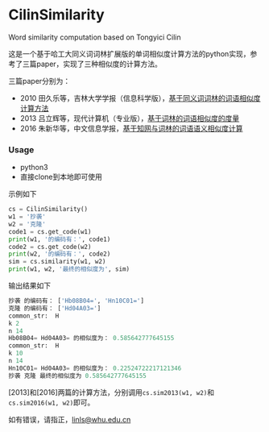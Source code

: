 # CilinSimilarity
Word similarity computation based on Tongyici Cilin

这是一个基于哈工大同义词词林扩展版的单词相似度计算方法的python实现，参考了三篇paper，实现了三种相似度的计算方法。

三篇paper分别为：

- 2010 田久乐等，吉林大学学报（信息科学版），[基于同义词词林的词语相似度计算方法](http://www.cnki.net/KCMS/detail/detail.aspx?QueryID=2&CurRec=1&recid=&filename=CCYD201006010&dbname=CJFD2010&dbcode=CJFQ&pr=&urlid=&yx=&v=MjUwNjl1Wm5GeTNuVkwzSkppN1Nhckc0SDlITXFZOUVaSVI4ZVgxTHV4WVM3RGgxVDNxVHJXTTFGckNVUkx5ZVo=)
- 2013 吕立辉等，现代计算机（专业版），[基于词林的词语相似度的度量](http://www.cnki.net/KCMS/detail/detail.aspx?QueryID=2&CurRec=9&recid=&filename=XDJS201301002&dbname=CJFD2013&dbcode=CJFQ&pr=&urlid=&yx=&v=Mjc5NDFyQ1VSTHllWnVabkZ5M25WTHZMUFNuQmZiRzRIOUxNcm85RlpvUjhlWDFMdXhZUzdEaDFUM3FUcldNMUY=)
- 2016 朱新华等，中文信息学报，[基于知网与词林的词语语义相似度计算](http://www.cnki.net/KCMS/detail/detail.aspx?QueryID=2&CurRec=14&recid=&filename=MESS201604004&dbname=CJFDTEMP&dbcode=CJFQ&pr=&urlid=&yx=&v=MDMwODR1eFlTN0RoMVQzcVRyV00xRnJDVVJMeWVadVpuRnkzblZidklLQ2pZZmJHNEg5Zk1xNDlGWUlSOGVYMUw=)

### Usage

- python3
- 直接clone到本地即可使用

示例如下
```python
cs = CilinSimilarity()
w1 = '抄袭'
w2 = '克隆'
code1 = cs.get_code(w1)
print(w1, '的编码有：', code1)
code2 = cs.get_code(w2)
print(w2, '的编码有：', code2)
sim = cs.similarity(w1, w2)
print(w1, w2, '最终的相似度为', sim)
```
输出结果如下
```python
抄袭 的编码有： ['Hb08B04=', 'Hn10C01=']
克隆 的编码有： ['Hd04A03=']
common_str:  H
k 2
n 14
Hb08B04= Hd04A03= 的相似度为： 0.585642777645155
common_str:  H
k 10
n 14
Hn10C01= Hd04A03= 的相似度为： 0.22524722217121346
抄袭 克隆 最终的相似度为 0.585642777645155
```
[2013]和[2016]两篇的计算方法，分别调用```cs.sim2013(w1, w2)```和```cs.sim2016(w1, w2)```即可。

如有错误，请指正，linls@whu.edu.cn
